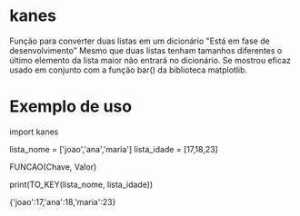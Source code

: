 # kanes

Função para converter duas listas em um dicionário
"Está em fase de desenvolvimento"
Mesmo que duas listas tenham tamanhos diferentes o último elemento da lista maior não entrará no dicionário.
Se mostrou eficaz usado em conjunto com a função bar() da biblioteca matplotlib.

# Exemplo de uso
import kanes

lista_nome  = ['joao','ana','maria']
lista_idade = [17,18,23]

FUNCAO(Chave, Valor)

print(TO_KEY(lista_nome, lista_idade))

{'joao':17,'ana':18,'maria':23}
